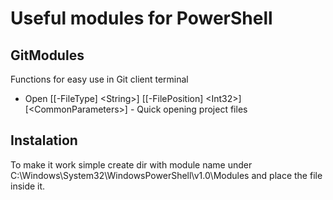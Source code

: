 # Useful modules for PowerShell

## GitModules

Functions for easy use in Git client terminal

  - Open \[\[-FileType\] \<String\>\] \[\[-FilePosition\] \<Int32\>\] \[\<CommonParameters\>\] - Quick opening project files

## Instalation

To make it work simple create dir with module name under C:\Windows\System32\WindowsPowerShell\v1.0\Modules
and place the file inside it.